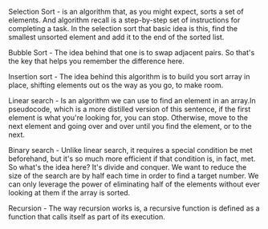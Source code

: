 Selection Sort - is an algorithm that, as you might expect, sorts a set of elements. And algorithm recall is a step-by-step set of instructions for completing a task. In the selection sort that basic idea is this, find the smallest unsorted element and add it to the end of the sorted list. 

Bubble Sort - The idea behind that one is to swap adjacent pairs. So that's the key that helps you remember the difference here. 



Insertion sort - The idea behind this algorithm is to build you sort array in place, shifting elements out os the way as you go, to make room. 



Linear search - Is an algorithm we can use to find an element in an array.In pseudocode, which is a more distilled version of this sentence, if the first element is what you're looking for, you can stop. Otherwise, move to the next element and going over and over until you find the element, or to the next. 



Binary search - Unlike linear search, it requires a special condition be met beforehand, but it's so much more efficient if that condition is, in fact, met. So what's the idea here? It's divide and conquer. We want to reduce the size of the search are by half each time in order to find a target number. We can only leverage the power of eliminating half of the elements without ever looking at them if the array is sorted. 



Recursion - The way recursion works is, a recursive function is defined as a function that calls itself as part of its execution. 

